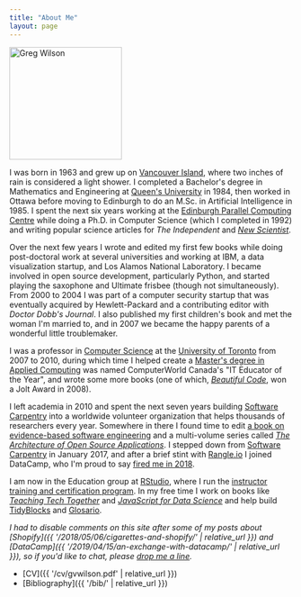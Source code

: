```yaml
---
title: "About Me"
layout: page
---
```


<img src="{{ '/files/gvwilson-tgac-2014-large.jpg' | relative_url }}" alt="Greg Wilson" width="200px" />

I was born in 1963 and grew up on [Vancouver Island](http://www.town.lakecowichan.bc.ca/),
where two inches of rain is considered a light shower.
I completed a Bachelor's degree in Mathematics and Engineering at [Queen's University](http://www.queensu.ca) in 1984,
then worked in Ottawa before moving to Edinburgh
to do an M.Sc. in Artificial Intelligence in 1985.
I spent the next six years working at the [Edinburgh Parallel Computing Centre](http://www.epcc.ed.ac.uk/)
while doing a Ph.D. in Computer Science (which I completed in 1992)
and writing popular science articles for *The Independent* and [*New Scientist*](https://www.newscientist.com/).

Over the next few years
I wrote and edited my first few books
while doing post-doctoral work at several universities
and working at IBM, a data visualization startup, and Los Alamos National Laboratory.
I became involved in open source development, particularly Python,
and started playing the saxophone and Ultimate frisbee (though not simultaneously).
From 2000 to 2004 I was part of a computer security startup
that was eventually acquired by Hewlett-Packard
and a contributing editor with *Doctor Dobb's Journal*.
I also published my first children's book and met the woman I'm married to,
and in 2007 we became the happy parents of a wonderful little troublemaker.

I was a professor in [Computer Science](http://web.cs.toronto.edu/)
at the [University of Toronto](http://www.utoronto.ca) from 2007 to 2010,
during which time I helped create a [Master's degree in Applied Computing](https://mscac.utoronto.ca/)
was named ComputerWorld Canada's "IT Educator of the Year",
and wrote some more books
(one of which, [*Beautiful Code*](http://www.amazon.com/Beautiful-Code-Leading-Programmers-Practice/dp/0596510047/),
won a Jolt Award in 2008).

I left academia in 2010
and spent the next seven years building [Software Carpentry](https://carpentries.org) into
a worldwide volunteer organization that helps thousands of researchers every year.
Somewhere in there I found time to edit
[a book on evidence-based software engineering](http://www.amazon.com/Making-Software-Really-Works-Believe/dp/0596808321/)
and a multi-volume series called [*The Architecture of Open Source Applications*](http://aosabook.org).
I stepped down from [Software Carpentry](https://software-carpentry.org) in January 2017,
and after a brief stint with [Rangle.io](http://rangle.io) I joined DataCamp,
who I'm proud to say [fired me in 2018](https://www.buzzfeednews.com/article/daveyalba/datacamp-sexual-harassment-metoo-tech-startup).

I am now in the Education group at [RStudio](http://rstudio.com),
where I run the [instructor training and certification program](http://education.rstudio.com/trainers).
In my free time I work on books like [*Teaching Tech Together*](http://teachtogether.tech)
and [*JavaScript for Data Science*](http://js4ds.org)
and help build [TidyBlocks](http://tidyblocks.tech) and [Glosario](https://glosario.carpentries.org/).

*I had to disable comments on this site
after some of my posts about [Shopify]({{ '/2018/05/06/cigarettes-and-shopify/' | relative_url }})
and [DataCamp]({{ '/2019/04/15/an-exchange-with-datacamp/' | relative_url }}),
so if you'd like to chat,
please [drop me a line](mailto:gvwilson@third-bit.com).*

- [CV]({{ '/cv/gvwilson.pdf' | relative_url }})
- [Bibliography]({{ '/bib/' | relative_url }})
